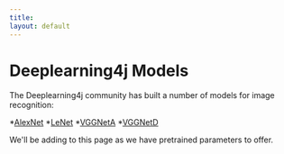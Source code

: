 ```yaml
---
title: 
layout: default
---
```


# Deeplearning4j Models

The Deeplearning4j community has built a number of models for image recognition:

*[AlexNet](https://github.com/deeplearning4j/ImageNet-Example/blob/master/src/main/java/imagenet/Models/AlexNet.java)
*[LeNet](https://github.com/deeplearning4j/ImageNet-Example/blob/master/src/main/java/imagenet/Models/LeNet.java)
*[VGGNetA](https://github.com/deeplearning4j/ImageNet-Example/blob/master/src/main/java/imagenet/Models/VGGNetA.java)
*[VGGNetD](https://github.com/deeplearning4j/ImageNet-Example/blob/master/src/main/java/imagenet/Models/VGGNetD.java)

We'll be adding to this page as we have pretrained parameters to offer.
